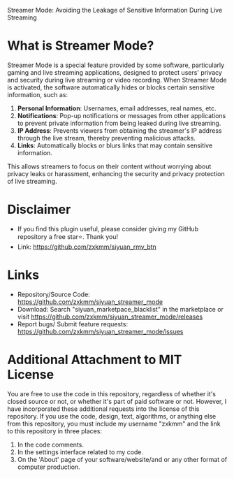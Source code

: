 Streamer Mode: Avoiding the Leakage of Sensitive Information During Live Streaming

# What is Streamer Mode?
Streamer Mode is a special feature provided by some software, particularly gaming and live streaming applications, designed to protect users' privacy and security during live streaming or video recording. When Streamer Mode is activated, the software automatically hides or blocks certain sensitive information, such as:

1. **Personal Information**: Usernames, email addresses, real names, etc.
2. **Notifications**: Pop-up notifications or messages from other applications to prevent private information from being leaked during live streaming.
3. **IP Address**: Prevents viewers from obtaining the streamer's IP address through the live stream, thereby preventing malicious attacks.
4. **Links**: Automatically blocks or blurs links that may contain sensitive information.

This allows streamers to focus on their content without worrying about privacy leaks or harassment, enhancing the security and privacy protection of live streaming.

# Disclaimer  

 - If you find this plugin useful, please consider giving my GitHub repository a free star⭐️. Thank you!  
 - Link: https://github.com/zxkmm/siyuan_rmv_btn  

# Links  

 - Repository/Source Code: https://github.com/zxkmm/siyuan_streamer_mode  
 - Download: Search "siyuan_marketpace_blacklist" in the marketplace or visit https://github.com/zxkmm/siyuan_streamer_mode/releases  
 - Report bugs/ Submit feature requests: https://github.com/zxkmm/siyuan_streamer_mode/issues

# Additional Attachment to MIT License

You are free to use the code in this repository, regardless of whether it's closed source or not, or whether it's part of paid software or not. However, I have incorporated these additional requests into the license of this repository. If you use the code, design, text, algorithms, or anything else from this repository, you must include my username "zxkmm" and the link to this repository in three places:

1. In the code comments.
2. In the settings interface related to my code.
3. On the 'About' page of your software/website/and or any other format of computer production.
